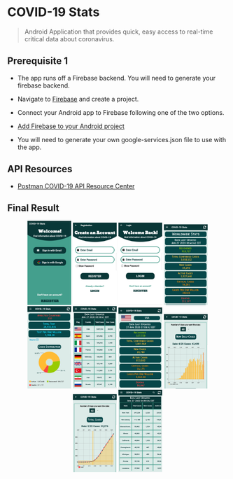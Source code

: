 # COVID-19 Stats

> Android Application that provides quick, easy access to real-time critical data about coronavirus.

## Prerequisite 1

- The app runs off a Firebase backend. You will need to generate your firebase backend.

- Navigate to [Firebase](https://firebase.google.com/) and create a project.

- Connect your Android app to Firebase following one of the two options.

- [Add Firebase to your Android project](https://firebase.google.com/docs/android/setup#console)

- You will need to generate your own google-services.json file to use with the app.

## API Resources

- [Postman COVID-19 API Resource Center](https://covid-19-apis.postman.com/)

## Final Result

<p align="center">
<img src="./img/1.jpg" alt="App Screen" width="100"/>
<img src="./img/2.jpg" alt="App Screen" width="100"/>
<img src="./img/3.jpg" alt="App Screen" width="100"/>
<img src="./img/4.jpg" alt="App Screen" width="100"/>
<img src="./img/5.jpg" alt="App Screen" width="100"/>
<img src="./img/6.jpg" alt="App Screen" width="100"/>
<img src="./img/7.jpg" alt="App Screen" width="100"/>
<img src="./img/8.jpg" alt="App Screen" width="100"/>
<img src="./img/9.jpg" alt="App Screen" width="100"/>
<img src="./img/10.jpg" alt="App Screen" width="100"/>
</p>
